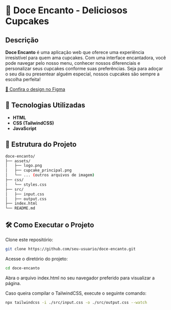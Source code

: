 # 🍰 Doce Encanto - Deliciosos Cupcakes

## Descrição

**Doce Encanto** é uma aplicação web que oferece uma experiência irresistível para quem ama cupcakes. Com uma interface encantadora, você pode navegar pelo nosso menu, conhecer nossos diferenciais e personalizar seus cupcakes conforme suas preferências. Seja para adoçar o seu dia ou presentear alguém especial, nossos cupcakes são sempre a escolha perfeita!

[🔗 Confira o design no Figma](https://www.figma.com/design/DgbANY3c2oxatHXiEv19wW/Landing-Page---Doce-Encanto?node-id=0-1&t=7wjErLaRYRtGkIvZ-1)

## 🚀 Tecnologias Utilizadas

- **HTML** 
- **CSS (TailwindCSS)**
- **JavaScript**

## 📂 Estrutura do Projeto

```bash
doce-encanto/
├── assets/
│   ├── logo.png
│   ├── cupcake_principal.png
│   └── ... (outros arquivos de imagem)
├── css/
│   └── styles.css
├── src/
│   ├── input.css
│   ├── output.css
├── index.html
└── README.md
```

## 🛠️ Como Executar o Projeto

Clone este repositório:

```bash
git clone https://github.com/seu-usuario/doce-encanto.git
```

Acesse o diretório do projeto:
```bash
cd doce-encanto
```

Abra o arquivo index.html no seu navegador preferido para visualizar a página.

Caso queira compilar o TailwindCSS, execute o seguinte comando:
```bash
npx tailwindcss -i ./src/input.css -o ./src/output.css --watch
```

